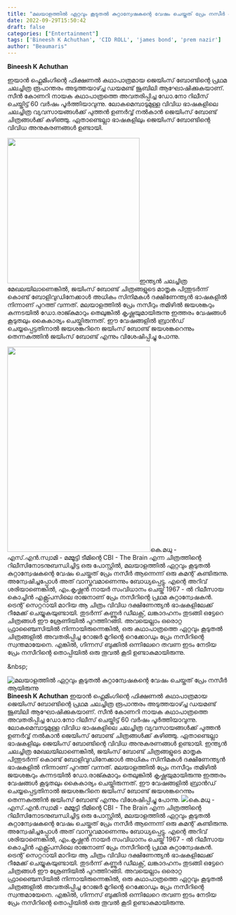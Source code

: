 ```yaml
---
title: "മലയാളത്തിൽ ഏറ്റവും കൂടുതൽ കുറ്റാന്വേഷകന്റെ വേഷം ചെയ്തത് പ്രേം നസീർ ആയിരുന്നു"
date: 2022-09-29T15:50:42
draft: false
categories: ["Entertainment"]
tags: ['Bineesh K Achuthan', 'CID ROLL', 'james bond', 'prem nazir']
author: "Beaumaris"
---
```


<strong>Bineesh K Achuthan </strong>

ഇയാൻ ഫ്ലെമിംഗിന്റെ ഫിക്ഷണൽ കഥാപാത്രമായ ജെയിംസ് ബോണ്ടിന്റെ പ്രഥമ ചലച്ചിത്ര രൂപാന്തരം അടുത്തയാഴ്ച്ച ഡയമണ്ട് ജൂബിലി ആഘോഷിക്കുകയാണ്. സീൻ കോണറി നായക കഥാപാത്രത്തെ അവതരിപ്പിച്ച ഡോ.നോ റിലീസ് ചെയ്തിട്ട് 60 വർഷം പൂർത്തിയാവുന്നു. ലോകമെമ്പാടുമുള്ള വിവിധ ഭാഷകളിലെ ചലച്ചിത്ര വ്യവസായങ്ങൾക്ക് പുത്തൻ ഉണർവ്വ് നൽകാൻ ജെയിംസ് ബോണ്ട് ചിത്രങ്ങൾക്ക് കഴിഞ്ഞു. ഏതാണ്ടെല്ലാ ഭാഷകളിലും ജെയിംസ് ബോണ്ടിന്റെ വിവിധ അനുകരണങ്ങൾ ഉണ്ടായി.

<img class="size-full wp-image-352661 aligncenter" src="https://cdn.boolokam.com/articles/2022/09/fwggg-1-1g-1-4-1-1.jpg" alt="" width="301" height="331" />ഇന്ത്യൻ ചലച്ചിത്ര മേഖലയിലാണെങ്കിൽ, ജയിംസ് ബോണ്ട് ചിത്രങ്ങളുടെ മാതൃക പിന്തുടർന്ന് കൊണ്ട് ബോളിവുഡിനേക്കാൾ അധികം സിനിമകൾ ദക്ഷിണേന്ത്യൻ ഭാഷകളിൽ നിന്നാണ് പുറത്ത് വന്നത്. മലയാളത്തിൽ പ്രേം നസീറും തമിഴിൽ ജയശങ്കറും കന്നടയിൽ ഡോ.രാജ്കുമാറും തെലുങ്കിൽ കൃഷ്ണയുമായിരുന്നു ഇത്തരം വേഷങ്ങൾ കൂടുതലും കൈകാര്യം ചെയ്തിരുന്നത്. ഈ വേഷങ്ങളിൽ ബ്രാൻഡ് ചെയ്യപ്പെട്ടതിനാൽ ജയശങ്കറിനെ ജയിംസ് ബോണ്ട് ജയശങ്കറെന്നും തെന്നകത്തിൻ ജയിംസ് ബോണ്ട് എന്നും വിശേഷിപ്പിച്ചു പോന്നു.

<img class="wp-image-352662 aligncenter" src="https://cdn.boolokam.com/articles/2022/09/e33t-1tttt-1-1.jpg" alt="" width="326" height="467" />കെ.മധു - എസ്.എൻ.സ്വാമി - മമ്മൂട്ടി ടീമിന്റെ CBI - The Brain എന്ന ചിത്രത്തിന്റെ റിലീസിനോടനുബന്ധിച്ചിട്ട ഒരു പോസ്റ്റിൽ, മലയാളത്തിൽ ഏറ്റവും കൂടുതൽ കുറ്റാന്വേഷകന്റെ വേഷം ചെയ്തത് പ്രേം നസീർ ആന്നെന്ന് ഒരു കമന്റ് കണ്ടിരുന്നു. അന്വേഷിച്ചപ്പോൾ അത് വാസ്തവമാണെന്നും ബോധ്യപ്പെട്ടു. എന്റെ അറിവ് ശരിയാണെങ്കിൽ, എം.കൃഷ്ണൻ നായർ സംവിധാനം ചെയ്ത് 1967 - ൽ റിലീസായ കൊച്ചിൻ എക്സ്പ്രസിലെ രാജനാണ് പ്രേം നസീറിന്റെ പ്രഥമ കുറ്റാന്വേഷകൻ. ട്രെന്റ് സെറ്ററായി മാറിയ ആ ചിത്രം വിവിധ ദക്ഷിണേന്ത്യൻ ഭാഷകളിലേക്ക് റീമേക്ക് ചെയ്യുകയുണ്ടായി. തുടർന്ന് കണ്ണൂർ ഡീലക്സ്, ലങ്കാദഹനം തുടങ്ങി ഒട്ടേറെ ചിത്രങ്ങൾ ഈ ശ്രേണിയിൽ പുറത്തിറങ്ങി. അവയെല്ലാം ഒരൊറ്റ ഫ്രാഞ്ചൈസിയിൽ നിന്നായിരുന്നെങ്കിൽ, ഒരു കഥാപാത്രത്തെ ഏറ്റവും കൂടുതൽ ചിത്രങ്ങളിൽ അവതരിപ്പിച്ച റോജർ മൂറിന്റെ റെക്കോഡും പ്രേം നസീറിന്റെ സ്വന്തമായേനെ. എങ്കിൽ, ഗിന്നസ് ബുക്കിൽ ഒന്നിലേറെ തവണ ഇടം നേടിയ പ്രേം നസീറിന്റെ തൊപ്പിയിൽ ഒരു തൂവൽ കൂടി ഉണ്ടാകുമായിരുന്നു.

&amp;nbsp;


![മലയാളത്തിൽ ഏറ്റവും കൂടുതൽ കുറ്റാന്വേഷകന്റെ വേഷം ചെയ്തത് പ്രേം നസീർ ആയിരുന്നു](https://cdn.boolokam.com/articles/2022/09/fwggg-1-1g-1-4-1-1.jpg)**Bineesh K Achuthan** ഇയാൻ ഫ്ലെമിംഗിന്റെ ഫിക്ഷണൽ കഥാപാത്രമായ ജെയിംസ് ബോണ്ടിന്റെ പ്രഥമ ചലച്ചിത്ര രൂപാന്തരം അടുത്തയാഴ്ച്ച ഡയമണ്ട് ജൂബിലി ആഘോഷിക്കുകയാണ്. സീൻ കോണറി നായക കഥാപാത്രത്തെ അവതരിപ്പിച്ച ഡോ.നോ റിലീസ് ചെയ്തിട്ട് 60 വർഷം പൂർത്തിയാവുന്നു. ലോകമെമ്പാടുമുള്ള വിവിധ ഭാഷകളിലെ ചലച്ചിത്ര വ്യവസായങ്ങൾക്ക് പുത്തൻ ഉണർവ്വ് നൽകാൻ ജെയിംസ് ബോണ്ട് ചിത്രങ്ങൾക്ക് കഴിഞ്ഞു. ഏതാണ്ടെല്ലാ ഭാഷകളിലും ജെയിംസ് ബോണ്ടിന്റെ വിവിധ അനുകരണങ്ങൾ ഉണ്ടായി. ഇന്ത്യൻ ചലച്ചിത്ര മേഖലയിലാണെങ്കിൽ, ജയിംസ് ബോണ്ട് ചിത്രങ്ങളുടെ മാതൃക പിന്തുടർന്ന് കൊണ്ട് ബോളിവുഡിനേക്കാൾ അധികം സിനിമകൾ ദക്ഷിണേന്ത്യൻ ഭാഷകളിൽ നിന്നാണ് പുറത്ത് വന്നത്. മലയാളത്തിൽ പ്രേം നസീറും തമിഴിൽ ജയശങ്കറും കന്നടയിൽ ഡോ.രാജ്കുമാറും തെലുങ്കിൽ കൃഷ്ണയുമായിരുന്നു ഇത്തരം വേഷങ്ങൾ കൂടുതലും കൈകാര്യം ചെയ്തിരുന്നത്. ഈ വേഷങ്ങളിൽ ബ്രാൻഡ് ചെയ്യപ്പെട്ടതിനാൽ ജയശങ്കറിനെ ജയിംസ് ബോണ്ട് ജയശങ്കറെന്നും തെന്നകത്തിൻ ജയിംസ് ബോണ്ട് എന്നും വിശേഷിപ്പിച്ചു പോന്നു. ![](https://cdn.boolokam.com/articles/2022/09/e33t-1tttt-1-1.jpg)കെ.മധു - എസ്.എൻ.സ്വാമി - മമ്മൂട്ടി ടീമിന്റെ CBI - The Brain എന്ന ചിത്രത്തിന്റെ റിലീസിനോടനുബന്ധിച്ചിട്ട ഒരു പോസ്റ്റിൽ, മലയാളത്തിൽ ഏറ്റവും കൂടുതൽ കുറ്റാന്വേഷകന്റെ വേഷം ചെയ്തത് പ്രേം നസീർ ആന്നെന്ന് ഒരു കമന്റ് കണ്ടിരുന്നു. അന്വേഷിച്ചപ്പോൾ അത് വാസ്തവമാണെന്നും ബോധ്യപ്പെട്ടു. എന്റെ അറിവ് ശരിയാണെങ്കിൽ, എം.കൃഷ്ണൻ നായർ സംവിധാനം ചെയ്ത് 1967 - ൽ റിലീസായ കൊച്ചിൻ എക്സ്പ്രസിലെ രാജനാണ് പ്രേം നസീറിന്റെ പ്രഥമ കുറ്റാന്വേഷകൻ. ട്രെന്റ് സെറ്ററായി മാറിയ ആ ചിത്രം വിവിധ ദക്ഷിണേന്ത്യൻ ഭാഷകളിലേക്ക് റീമേക്ക് ചെയ്യുകയുണ്ടായി. തുടർന്ന് കണ്ണൂർ ഡീലക്സ്, ലങ്കാദഹനം തുടങ്ങി ഒട്ടേറെ ചിത്രങ്ങൾ ഈ ശ്രേണിയിൽ പുറത്തിറങ്ങി. അവയെല്ലാം ഒരൊറ്റ ഫ്രാഞ്ചൈസിയിൽ നിന്നായിരുന്നെങ്കിൽ, ഒരു കഥാപാത്രത്തെ ഏറ്റവും കൂടുതൽ ചിത്രങ്ങളിൽ അവതരിപ്പിച്ച റോജർ മൂറിന്റെ റെക്കോഡും പ്രേം നസീറിന്റെ സ്വന്തമായേനെ. എങ്കിൽ, ഗിന്നസ് ബുക്കിൽ ഒന്നിലേറെ തവണ ഇടം നേടിയ പ്രേം നസീറിന്റെ തൊപ്പിയിൽ ഒരു തൂവൽ കൂടി ഉണ്ടാകുമായിരുന്നു. &nbsp;
